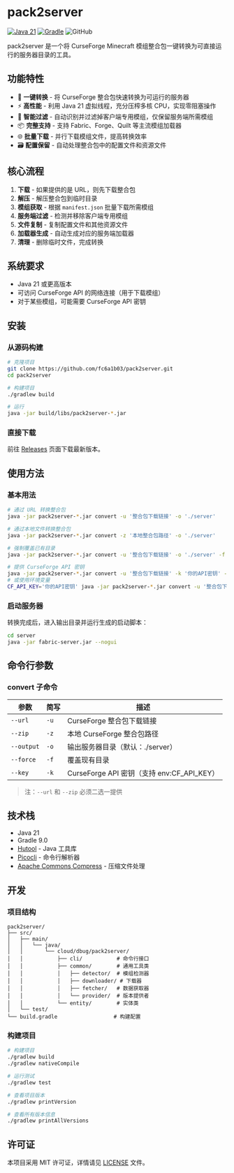 # pack2server

[![Java 21](https://img.shields.io/badge/Java-21-ED8B00?style=flat-square&logo=java)](https://adoptium.net)
[![Gradle](https://img.shields.io/badge/Gradle-9.0-02303A?style=flat-square&logo=gradle)](https://gradle.org)
![GitHub](https://img.shields.io/github/license/fc6a1b03/pack2server?style=flat-square)

pack2server 是一个将 CurseForge Minecraft 模组整合包一键转换为可直接运行的服务器目录的工具。

## 功能特性

- 🚀 **一键转换** - 将 CurseForge 整合包快速转换为可运行的服务器
- ⚡ **高性能** - 利用 Java 21 虚拟线程，充分压榨多核 CPU，实现零阻塞操作
- 🔧 **智能过滤** - 自动识别并过滤掉客户端专用模组，仅保留服务端所需模组
- 📦 **完整支持** - 支持 Fabric、Forge、Quilt 等主流模组加载器
- 🌐 **批量下载** - 并行下载模组文件，提高转换效率
- 🗃️ **配置保留** - 自动处理整合包中的配置文件和资源文件

## 核心流程

1. **下载** - 如果提供的是 URL，则先下载整合包
2. **解压** - 解压整合包到临时目录
3. **模组获取** - 根据 `manifest.json` 批量下载所需模组
4. **服务端过滤** - 检测并移除客户端专用模组
5. **文件复制** - 复制配置文件和其他资源文件
6. **加载器生成** - 自动生成对应的服务端加载器
7. **清理** - 删除临时文件，完成转换

## 系统要求

- Java 21 或更高版本
- 可访问 CurseForge API 的网络连接（用于下载模组）
- 对于某些模组，可能需要 CurseForge API 密钥

## 安装

### 从源码构建

```bash
# 克隆项目
git clone https://github.com/fc6a1b03/pack2server.git
cd pack2server

# 构建项目
./gradlew build

# 运行
java -jar build/libs/pack2server-*.jar
```

### 直接下载

前往 [Releases](https://github.com/fc6a1b03/pack2server/releases) 页面下载最新版本。

## 使用方法

### 基本用法

```bash
# 通过 URL 转换整合包
java -jar pack2server-*.jar convert -u '整合包下载链接' -o './server'

# 通过本地文件转换整合包
java -jar pack2server-*.jar convert -z '本地整合包路径' -o './server'

# 强制覆盖已有目录
java -jar pack2server-*.jar convert -u '整合包下载链接' -o './server' -f

# 提供 CurseForge API 密钥
java -jar pack2server-*.jar convert -u '整合包下载链接' -k '你的API密钥' -o './server'
# 或使用环境变量
CF_API_KEY='你的API密钥' java -jar pack2server-*.jar convert -u '整合包下载链接' -o './server'
```

### 启动服务器

转换完成后，进入输出目录并运行生成的启动脚本：

```bash
cd server
java -jar fabric-server.jar --nogui
```

## 命令行参数

### convert 子命令

| 参数         | 简写   | 描述                                   |
|------------|------|--------------------------------------|
| `--url`    | `-u` | CurseForge 整合包下载链接                   |
| `--zip`    | `-z` | 本地 CurseForge 整合包路径                  |
| `--output` | `-o` | 输出服务器目录（默认：./server）                 |
| `--force`  | `-f` | 覆盖现有目录                               |
| `--key`    | `-k` | CurseForge API 密钥（支持 env:CF_API_KEY） |

> 注：`--url` 和 `--zip` 必须二选一提供

## 技术栈

- Java 21
- Gradle 9.0
- [Hutool](https://hutool.cn/) - Java 工具库
- [Picocli](https://picocli.info/) - 命令行解析器
- [Apache Commons Compress](https://commons.apache.org/proper/commons-compress/) - 压缩文件处理

## 开发

### 项目结构

```
pack2server/
├── src/
│   ├── main/
│   │   └── java/
│   │       └── cloud/dbug/pack2server/
│   │           ├── cli/           # 命令行接口
│   │           ├── common/        # 通用工具类
│   │           │   ├── detector/  # 模组检测器
│   │           │   ├── downloader/ # 下载器
│   │           │   ├── fetcher/   # 数据获取器
│   │           │   └── provider/  # 版本提供者
│   │           └── entity/        # 实体类
│   └── test/
└── build.gradle                  # 构建配置
```

### 构建项目

```bash
# 构建项目
./gradlew build
./gradlew nativeCompile

# 运行测试
./gradlew test

# 查看项目版本
./gradlew printVersion

# 查看所有版本信息
./gradlew printAllVersions
```

## 许可证

本项目采用 MIT 许可证，详情请见 [LICENSE](LICENSE) 文件。